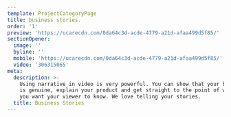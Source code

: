 ```yaml
---
template: ProjectCategoryPage
title: business stories.
order: '1'
preview: 'https://ucarecdn.com/0da64c3d-acde-4779-a21d-afaa499d5f85/'
sectionOpener:
  image: ''
  byline: ''
  mobile: 'https://ucarecdn.com/0da64c3d-acde-4779-a21d-afaa499d5f85/'
  video: '306315065'
meta:
  description: >-
    Using narrative in video is very powerful. You can show that your business
    is genuine, explain your product and get straight to the point of what it is
    you want your viewer to know. We love telling your stories.
  title: Business Stories
---
```

